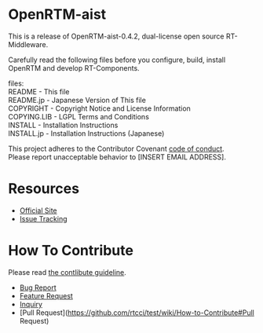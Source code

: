 # OpenRTM-aist
This is a release of OpenRTM-aist-0.4.2, dual-license open source RT-Middleware.

Carefully read the following files before you configure, build, install  
OpenRTM and develop RT-Components.

files:  
README      - This file  
README.jp   - Japanese Version of This file  
COPYRIGHT   - Copyright Notice and License Information  
COPYING.LIB - LGPL Terms and Conditions  
INSTALL     - Installation Instructions  
INSTALL.jp  - Installation Instructions (Japanese)  

This project adheres to the Contributor Covenant [code of conduct](CODE_OF_CONDUCT.md).  
Please report unacceptable behavior to [INSERT EMAIL ADDRESS].

# Resources
- [Official Site](http://openrtm.org)
- [Issue Tracking](https://github.com/rtcci/test/issues)

# How To Contribute
Please read [the contlibute guideline](https://github.com/rtcci/test/wiki/How-to-Contribute).

- [Bug Report](https://github.com/rtcci/test/wiki/How-to-Contribute#バグ報告)
- [Feature Request](https://github.com/rtcci/test/wiki/How-to-Contribute#機能追加の提案)
- [Inquiry](https://github.com/rtcci/test/wiki/How-to-Contribute#問い合わせ)
- [Pull Request](https://github.com/rtcci/test/wiki/How-to-Contribute#Pull Request)

